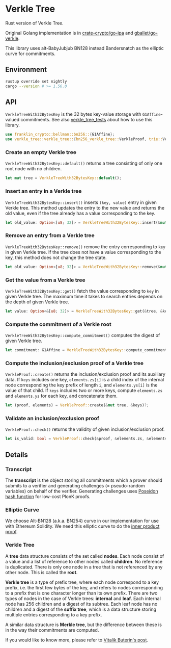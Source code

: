 # Verkle Tree

Rust version of Verkle Tree.

Original Golang implementation is in
[crate-crypto/go-ipa](https://github.com/crate-crypto/go-ipa/tree/fe21866d2ad5c732d1529cc8c4ebcc715edcc4e1) and [gballet/go-verkle](https://github.com/gballet/go-verkle/tree/8cf71b342fb237a48fafba9fcb2f68240a0c9f43).

This library uses alt-BabyJubjub BN128 instead Bandersnatch as the elliptic curve for commitments.

## Environment

```sh
rustup override set nightly
cargo --version # >= 1.56.0
```

## API

`VerkleTreeWith32BytesKey` is the 32 bytes key-value storage with `G1Affine`-valued commitments.
See also [verkle_tree_tests](./src/verkle_tree/mod.rs) about how to use this library.

```rust
use franklin_crypto::bellman::bn256::{G1Affine};
use verkle_tree::verkle_tree::{bn256_verkle_tree::VerkleProof, trie::VerkleTree};
```

### Create an empty Verkle tree

`VerkleTreeWith32BytesKey::default()` returns a tree consisting of only one root node with no children.

```rust
let mut tree = VerkleTreeWith32BytesKey::default();
```

### Insert an entry in a Verkle tree

`VerkleTreeWith32BytesKey::insert()` inserts `(key, value)` entry in given Verkle tree.
This method updates the entry to the new value and returns the old value,
even if the tree already has a value corresponding to the key.

```rust
let old_value: Option<[u8; 32]> = VerkleTreeWith32BytesKey::insert(&mut tree, key, value);
```

### Remove an entry from a Verkle tree

`VerkleTreeWith32BytesKey::remove()` remove the entry corresponding to `key` in given Verkle tree.
If the tree does not have a value corresponding to the key, this method does not change the tree state.

```rust
let old_value: Option<[u8; 32]> = VerkleTreeWith32BytesKey::remove(&mut tree, &key);
```

### Get the value from a Verkle tree

`VerkleTreeWith32BytesKey::get()` fetch the value corresponding to `key` in given Verkle tree.
The maximum time it takes to search entries depends on the depth of given Verkle tree.

```rust
let value: Option<&[u8; 32]> = VerkleTreeWith32BytesKey::get(&tree, &key);
```

### Compute the commitment of a Verkle root

`VerkleTreeWith32BytesKey::compute_commitment()` computes the digest of given Verkle tree.

```rust
let commitment: G1Affine = VerkleTreeWith32BytesKey::compute_commitment(&mut tree)?;
```

### Compute the inclusion/exclusion proof of a Verkle tree

`VerkleProof::create()` returns the inclusion/exclusion proof and its auxiliary data.
If `keys` includes one key, `elements.zs[i]` is a child index of the internal node
corresponding the key prefix of length `i`, and `elements.ys[i]` is the value of that child.
If `keys` includes two or more keys, compute `elements.zs` and `elements.ys` for each key,
and concatenate them.

```rust
let (proof, elements) = VerkleProof::create(&mut tree, &keys)?;
```

### Validate an inclusion/exclusion proof

`VerkleProof::check()` returns the validity of given inclusion/exclusion proof.

```rust
let is_valid: bool = VerkleProof::check(&proof, &elements.zs, &elements.ys, &tree.committer)?;
```

## Details

### Transcript

The **transcript** is the object storing all commitments which a prover should submits to a verifier and
generating challenges (= pseudo-random variables) on behalf of the verifier.
Generating challenges uses [Poseidon hash function](https://github.com/filecoin-project/neptune) for low-cost PlonK proofs.

### Elliptic Curve

We choose Alt-BN128 (a.k.a. BN254) curve in our implementation for use with Ethereum Solidity.
We need this elliptic curve to do the [inner product proof](https://eprint.iacr.org/2019/1177).

### Verkle Tree

A **tree** data structure consists of the set called **nodes**.
Each node consist of a value and a list of reference to other nodes called **children**.
No reference is duplicated.
There is only one node in a tree that is not referenced by any other node. This is called the **root**.

**Verkle tree** is a type of prefix tree, where each node correspond to a key prefix, i.e. the first few bytes of the key, and refers to nodes corresponding to a prefix that is one character longer than its own prefix.
There are two types of nodes in the case of Verkle trees: **internal** and **leaf**.
Each internal node has 256 children and a digest of its subtree.
Each leaf node has no children and a digest of the **suffix tree**, which is a data structure storing multiple entries corresponding to a key prefix.

A similar data structure is **Merkle tree**, but the difference between these is in the way their commitments are computed.

If you would like to know more, please refer to [Vitalik Buterin's post](https://vitalik.ca/general/2021/06/18/verkle.html).
